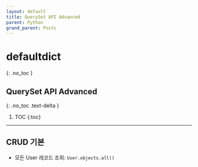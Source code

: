 ```yaml
---
layout: default
title: QuerySet API Advanced
parent: Python
grand_parent: Posts
---
```


# defaultdict
{: .no_toc }

## QuerySet API Advanced
{: .no_toc .text-delta }

1. TOC
{:toc}

---

## CRUD 기본
* 모든 User 레코드 조회: `User.objects.all()`